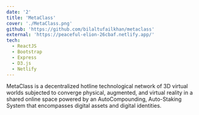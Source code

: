 ```yaml
---
date: '2'
title: 'MetaClass'
cover: './MetaClass.png'
github: 'https://github.com/bilaltufailkhan/metaclass'
external: 'https://peaceful-elion-26cbaf.netlify.app/'
tech:
  - ReactJS
  - Bootstrap
  - Express
  - D3.js
  - Netlify
---
```


MetaClass is a decentralized hotline technological network of 3D virtual worlds subjected to converge physical, augmented, and virtual reality in a shared online space powered by an AutoCompounding, Auto-Staking System that encompasses digital assets and digital identities.
